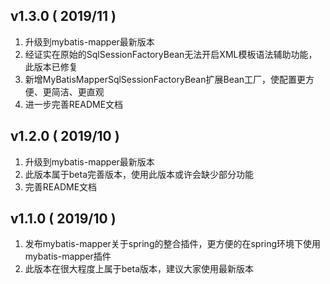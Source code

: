 ## v1.3.0 ( 2019/11 )

1. 升级到mybatis-mapper最新版本
2. 经证实在原始的SqlSessionFactoryBean无法开启XML模板语法辅助功能，此版本已修复
3. 新增MyBatisMapperSqlSessionFactoryBean扩展Bean工厂，使配置更方便、更简洁、更直观
4. 进一步完善README文档



## v1.2.0 ( 2019/10 )

1. 升级到mybatis-mapper最新版本
2. 此版本属于beta完善版本，使用此版本或许会缺少部分功能
3. 完善README文档



## v1.1.0 ( 2019/10 )

1. 发布mybatis-mapper关于spring的整合插件，更方便的在spring环境下使用mybatis-mapper插件
2. 此版本在很大程度上属于beta版本，建议大家使用最新版本

